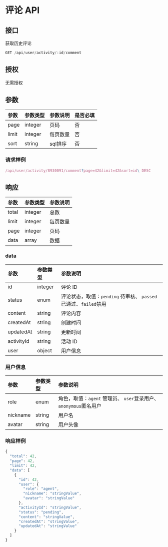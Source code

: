 # 评论 API

## 接口

获取历史评论

```javascript
GET /api/user/activity/:id/comment
```

## 授权

无需授权

## 参数

| 参数 | 参数类型 | 参数说明 | 是否必填 |
| :--- | :--- | :--- | :--- |
| page | integer | 页码 | 否 |
| limit | integer | 每页数量 | 否 |
| sort | string | sql排序 | 否 |

### 请求样例

```javascript
/api/user/activity/8930091/comment?page=42&limit=42&sort=id\ DESC
```

## 响应

| 参数 | 参数类型 | 参数说明 |
| :--- | :--- | :--- |
| total | integer | 总数 |
| limit | integer | 每页数量 |
| page | integer | 页码 |
| data | array | 数据 |

### data

| 参数 | 参数类型 | 参数说明 |
| :--- | :--- | :--- |
| id | integer | 评论 ID |
| status | enum | 评论状态，取值：`pending` 待审核、 `passed`已通过、`failed`禁用 |
| content | string | 评论内容 |
| createdAt | string | 创建时间 |
| updatedAt | string | 更新时间 |
| activityId | string | 活动 ID |
| user | object | 用户信息 |

### 用户信息

| 参数 | 参数类型 | 参数说明 |
| :--- | :--- | :--- |
| role | enum | 角色，取值：`agent` 管理员、 `user`登录用户、`anonymous`匿名用户 |
| nickname | string | 用户名 |
| avatar | string | 用户头像 |

### 响应样例

```javascript
{
  "total": 42,
  "page": 42,
  "limit": 42,
  "data": [
    {
      "id": 42,
      "user": {
        "role": "agent",
        "nickname": "stringValue",
        "avatar": "stringValue"
      },
      "activityId": "stringValue",
      "status": "pending",
      "content": "stringValue",
      "createdAt": "stringValue",
      "updatedAt": "stringValue"
    }
  ]
}
```

